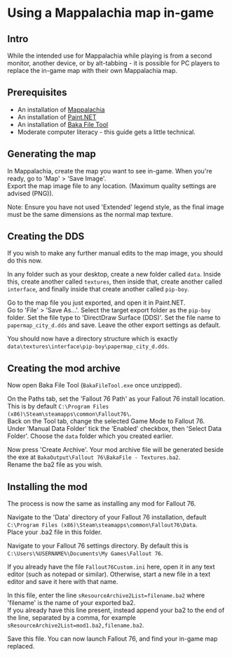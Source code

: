 # Using a Mappalachia map in-game

## Intro
While the intended use for Mappalachia while playing is from a second monitor, another device, or by alt-tabbing - it is possible for PC players to replace the in-game map with their own Mappalachia map.

## Prerequisites
* An installation of [Mappalachia](..\\..\readme.md#download-and-installation)
* An installation of [Paint.NET](https://www.getpaint.net/download.html#download)
* An installation of [Baka File Tool](https://www.nexusmods.com/fallout76/mods/9)
* Moderate computer literacy - this guide gets a little technical.

## Generating the map
In Mappalachia, create the map you want to see in-game. When you're ready, go to 'Map' > 'Save Image'.<br>
Export the map image file to any location. (Maximum quality settings are advised (PNG)).

Note: Ensure you have not used 'Extended' legend style, as the final image must be the same dimensions as the normal map texture.

## Creating the DDS
If you wish to make any further manual edits to the map image, you should do this now.

In any folder such as your desktop, create a new folder called `data`. Inside this, create another called `textures`, then inside that, create another called `interface`, and finally inside that create another called `pip-boy`.

Go to the map file you just exported, and open it in Paint.NET.<br>
Go to 'File' > 'Save As...'. Select the target export folder as the `pip-boy` folder. Set the file type to 'DirectDraw Surface (DDS)'. Set the file name to `papermap_city_d.dds` and save. Leave the other export settings as default.

You should now have a directory structure which is exactly `data\textures\interface\pip-boy\papermap_city_d.dds`.

## Creating the mod archive
Now open Baka File Tool (`BakaFileTool.exe` once unzipped).

On the Paths tab, set the 'Fallout 76 Path' as your Fallout 76 install location. This is by default `C:\Program Files (x86)\Steam\steamapps\common\Fallout76\`.<br>
Back on the Tool tab, change the selected Game Mode to Fallout 76.<br>
Under 'Manual Data Folder' tick the 'Enabled' checkbox, then 'Select Data Folder'. Choose the `data` folder which you created earlier.

Now press 'Create Archive'. Your mod archive file will be generated beside the exe at `BakaOutput\Fallout 76\BakaFile - Textures.ba2`.<br>
Rename the ba2 file as you wish.

## Installing the mod
The process is now the same as installing any mod for Fallout 76.

Navigate to the 'Data' directory of your Fallout 76 installation, default `C:\Program Files (x86)\Steam\steamapps\common\Fallout76\Data`.<br>
Place your .ba2 file in this folder.

Navigate to your Fallout 76 settings directory. By default this is `C:\Users\%USERNAME%\Documents\My Games\Fallout 76`.

If you already have the file `Fallout76Custom.ini` here, open it in any text editor (such as notepad or similar). Otherwise, start a new file in a text editor and save it here with that name.

In this file, enter the line `sResourceArchive2List=filename.ba2` where 'filename' is the name of your exported ba2.<br>
If you already have this line present, instead append your ba2 to the end of the line, separated by a comma, for example `sResourceArchive2List=mod1.ba2,filename.ba2`.

Save this file. You can now launch Fallout 76, and find your in-game map replaced.
